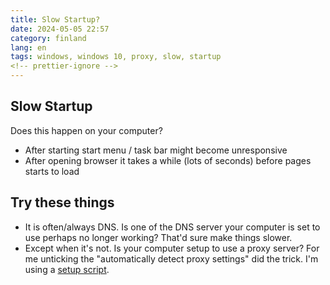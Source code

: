 ```yaml
---
title: Slow Startup?
date: 2024-05-05 22:57
category: finland
lang: en
tags: windows, windows 10, proxy, slow, startup
<!-- prettier-ignore -->
---
```


## Slow Startup

Does this happen on your computer?

- After starting start menu / task bar might become unresponsive
- After opening browser it takes a while (lots of seconds) before pages starts to load

## Try these things

- It is often/always DNS. Is one of the DNS server your computer is set to use perhaps
  no longer working? That'd sure make things slower.
- Except when it's not. Is your computer setup to use a proxy server?
  For me unticking the "automatically detect proxy settings" did the trick.
  I'm using a [setup script](https://developer.mozilla.org/en-US/docs/Web/HTTP/Proxy_servers_and_tunneling/Proxy_Auto-Configuration_PAC_file).
